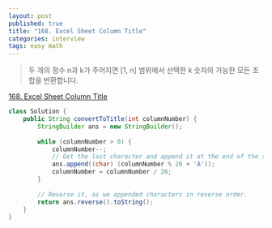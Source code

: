 ```yaml
---
layout: post
published: true
title: "168. Excel Sheet Column Title"
categories: interview
tags: easy math
---
```


> 두 개의 정수 n과 k가 주어지면 [1, n] 범위에서 선택한 k 숫자의 가능한 모든 조합을 반환합니다.

[168. Excel Sheet Column Title](https://leetcode.com/problems/excel-sheet-column-title/)

```java
class Solution {
    public String convertToTitle(int columnNumber) {
        StringBuilder ans = new StringBuilder();
        
        while (columnNumber > 0) {
            columnNumber--;
            // Get the last character and append it at the end of the string.
            ans.append((char) (columnNumber % 26 + 'A'));
            columnNumber = columnNumber / 26;
        }
        
        // Reverse it, as we appended characters in reverse order.
        return ans.reverse().toString();
    }
}
```